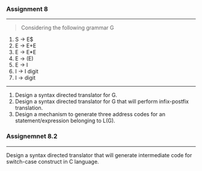  ### Assignment 8
---
>Considering the following grammar G
1. S -> E$
1. E -> E+E
1. E -> E*E
1. E -> (E)
1. E -> I
1. I -> I digit
1. I -> digit
---
1. Design a syntax directed translator for G. 
2. Design a syntax directed translator for G that will perform infix-postfix translation. 
3. Design a mechanism to generate three address codes for an statement/expression belonging to L(G).


### Assignemnet 8.2
---
Design a syntax directed translator that will generate intermediate code for switch-case construct in C language.
